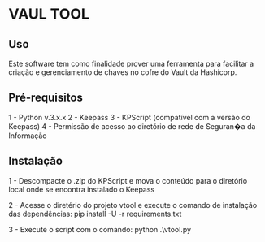 # VAUL TOOL

Uso
-----
  Este software tem como finalidade prover uma ferramenta para facilitar a criação e gerenciamento de chaves no cofre do Vault da Hashicorp.

Pré-requisitos
-----
1 - Python v.3.x.x
2 - Keepass
3 - KPScript (compatível com a versão do Keepass)
4 - Permissão de acesso ao diretório de rede de Seguran�a da Informação

Instalação
-----
1 - Descompacte o .zip do KPScript e mova o conteúdo para o diretório local onde se encontra instalado o Keepass 

2 - Acesse o diretério do projeto vtool e execute o comando de instalação das dependências: 
	pip install -U -r requirements.txt

3 - Execute o script com o comando: python .\vtool.py